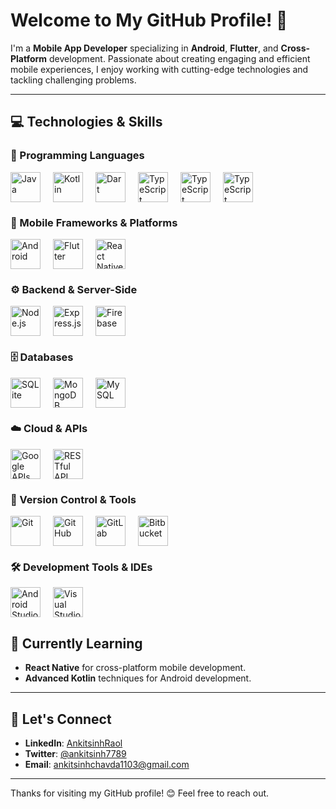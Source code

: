 # Welcome to My GitHub Profile! 👋

I'm a **Mobile App Developer** specializing in **Android**, **Flutter**, and **Cross-Platform** development. Passionate about creating engaging and efficient mobile experiences, I enjoy working with cutting-edge technologies and tackling challenging problems.

---

## 💻 **Technologies & Skills**

### **🚀 Programming Languages**
<div style="display: flex; flex-wrap: wrap; gap: 20px; align-items: center;">
  <img src="https://img.icons8.com/color/48/000000/java-coffee-cup-logo.png" alt="Java" width="48" height="48">
  <img src="https://img.icons8.com/color/48/000000/kotlin.png" alt="Kotlin" width="48" height="48">
  <img src="https://img.icons8.com/color/48/000000/dart.png" alt="Dart" width="48" height="48">
  <img src="https://img.icons8.com/color/48/000000/typescript.png" alt="TypeScript" width="48" height="48">
  <img src="https://img.icons8.com/color/48/000000/python.png" alt="TypeScript" width="48" height="48">
  <img src="https://img.icons8.com/color/48/000000/javascript.png" alt="TypeScript" width="48" height="48">
</div>

### **📱 Mobile Frameworks & Platforms**
<div style="display: flex; flex-wrap: wrap; gap: 20px; align-items: center;">
  <img src="https://img.icons8.com/color/48/000000/android-os.png" alt="Android" width="48" height="48">
  <img src="https://img.icons8.com/color/48/000000/flutter.png" alt="Flutter" width="48" height="48">
  <img src="https://img.icons8.com/color/48/000000/react-native.png" alt="React Native" width="48" height="48">
</div>

### **⚙️ Backend & Server-Side**
<div style="display: flex; flex-wrap: wrap; gap: 20px; align-items: center;">
  <img src="https://img.icons8.com/color/48/000000/nodejs.png" alt="Node.js" width="48" height="48">
  <img src="https://img.icons8.com/color/48/000000/express.png" alt="Express.js" width="48" height="48">
  <img src="https://img.icons8.com/color/48/000000/firebase.png" alt="Firebase" width="48" height="48">
</div>

### **🗄️ Databases**
<div style="display: flex; flex-wrap: wrap; gap: 20px; align-items: center;">
  <img src="https://img.icons8.com/?size=48&id=yjSayFwWHyCo&format=png&color=2DACE8" alt="SQLite" width="48" height="48">
  <img src="https://img.icons8.com/color/48/000000/mongodb.png" alt="MongoDB" width="48" height="48">
  <img src="https://img.icons8.com/color/48/000000/mysql-logo.png" alt="MySQL" width="48" height="48">
</div>

### **☁️ Cloud & APIs**
<div style="display: flex; flex-wrap: wrap; gap: 20px; align-items: center;">
  <img src="https://img.icons8.com/color/48/000000/google-cloud.png" alt="Google APIs" width="48" height="48">
  <img src="https://img.icons8.com/color/48/000000/api.png" alt="RESTful API" width="48" height="48">
</div>

### **🔧 Version Control & Tools**
<div style="display: flex; flex-wrap: wrap; gap: 20px; align-items: center;">
  <img src="https://img.icons8.com/color/48/000000/git.png" alt="Git" width="48" height="48">
  <img src="https://img.icons8.com/color/48/000000/github.png" alt="GitHub" width="48" height="48">
  <img src="https://img.icons8.com/color/48/000000/gitlab.png" alt="GitLab" width="48" height="48">
  <img src="https://img.icons8.com/color/48/000000/bitbucket.png" alt="Bitbucket" width="48" height="48">
</div>

### **🛠️ Development Tools & IDEs**
<div style="display: flex; flex-wrap: wrap; gap: 20px; align-items: center;">
  <img src="https://img.icons8.com/color/48/000000/android-studio.png" alt="Android Studio" width="48" height="48">
  <img src="https://img.icons8.com/color/48/000000/visual-studio-code-2019.png" alt="Visual Studio Code" width="48" height="48">
</div>



## 🌱 Currently Learning

- **React Native** for cross-platform mobile development.
- **Advanced Kotlin** techniques for Android development.

---

## 📣 Let's Connect

- **LinkedIn**: [AnkitsinhRaol](https://www.linkedin.com/in/AnkitsinhRaol/)
- **Twitter**: [@ankitsinh7789](https://x.com/ankitsinh7789/)
- **Email**: ankitsinhchavda1103@gmail.com

---

Thanks for visiting my GitHub profile! 😊 Feel free to reach out. 

